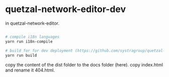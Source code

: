 # quetzal-network-editor-dev

in quetzal-network-editor.

```sh

# compile i18n languages
yarn run i18n-compile

# build for for dev deployment (https://github.com/systragroup/quetzal-network-editor-dev)
yarn run build

```

copy the content of the dist folder to the docs folder (here). copy index.html and rename it 404.html.
